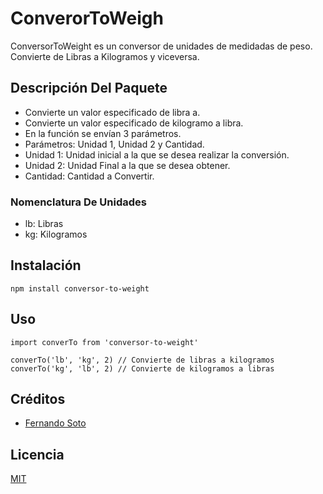 # ConverorToWeigh

ConversorToWeight es un conversor de unidades de medidadas de peso. 
Convierte de Libras a Kilogramos y viceversa.

## Descripción Del Paquete

- Convierte un valor especificado de libra a. 
- Convierte un valor especificado de kilogramo a libra.
- En la función se envían 3 parámetros.
- Parámetros: Unidad 1, Unidad 2 y Cantidad. 
- Unidad 1: Unidad inicial a la que se desea realizar la conversión. 
- Unidad 2: Unidad Final a la que se desea obtener.
- Cantidad: Cantidad a Convertir.

### Nomenclatura De Unidades

- lb: Libras
- kg: Kilogramos

## Instalación

```
npm install conversor-to-weight

```

## Uso

```
import converTo from 'conversor-to-weight'

converTo('lb', 'kg', 2) // Convierte de libras a kilogramos
converTo('kg', 'lb', 2) // Convierte de kilogramos a libras

```

## Créditos
- [Fernando Soto](https://twitter.com/@Fersot7)

## Licencia

[MIT](https://opensource.org/licenses/MIT)
